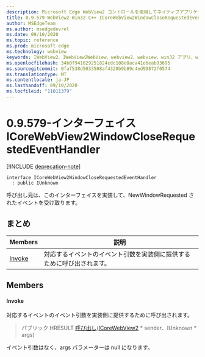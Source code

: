 ```yaml
---
description: Microsoft Edge WebView2 コントロールを使用してネイティブアプリケーションに web 技術 (HTML、CSS、JavaScript) を埋め込む
title: 0.9.579-WebView2 Win32 C++ ICoreWebView2WindowCloseRequestedEventHandler
author: MSEdgeTeam
ms.author: msedgedevrel
ms.date: 09/10/2020
ms.topic: reference
ms.prod: microsoft-edge
ms.technology: webview
keywords: IWebView2、IWebView2WebView、webview2、webview、win32 アプリ、win32、edge、ICoreWebView2、ICoreWebView2Controller、browser control、edge html、ICoreWebView2WindowCloseRequestedEventHandler
ms.openlocfilehash: 34b0f941029251824cdc108e0aca41e6eab93695
ms.sourcegitcommit: 0faf538d5033508af4320b9b89c4ed99872f0574
ms.translationtype: MT
ms.contentlocale: ja-JP
ms.lasthandoff: 09/10/2020
ms.locfileid: "11011379"
---
```

# 0.9.579-インターフェイス ICoreWebView2WindowCloseRequestedEventHandler 

[!INCLUDE [deprecation-note](../../includes/deprecation-note.md)]

```
interface ICoreWebView2WindowCloseRequestedEventHandler
  : public IUnknown
```

呼び出し元は、このインターフェイスを実装して、NewWindowRequested されたイベントを受け取ります。

## まとめ

 Members                        | 説明
--------------------------------|---------------------------------------------
[Invoke](#invoke) | 対応するイベントのイベント引数を実装側に提供するために呼び出されます。

## Members

#### Invoke 

対応するイベントのイベント引数を実装側に提供するために呼び出されます。

> パブリック HRESULT [呼び出し](#invoke)([ICoreWebView2](icorewebview2.md) * sender、IUnknown * args)

イベント引数はなく、args パラメーターは null になります。

